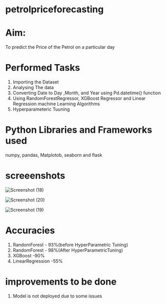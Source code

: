# petrolpriceforecasting


# Aim: 
To predict the Price of the Petrol on a particular day

# Performed Tasks
1. Importing the Dataset
2. Analysing The data
3. Converting Date to Day ,Month, and Year using Pd.datetime() function
4. Using RandomForestRegressor, XGBoost Regressor and Linear Regression machine Learning Algorithms
5. Hyperparameteric Tuuning

# Python Libraries and Frameworks used
numpy, pandas, Matplotob, seaborn and flask

# screeenshots


![Screenshot (18)](https://github.com/Niranjankoppala/petrolpriceforecasting/assets/103758678/559453c8-2a44-4e8f-8934-1c9147032fb6)



![Screenshot (20)](https://github.com/Niranjankoppala/petrolpriceforecasting/assets/103758678/5cae78cd-618d-4cf9-a437-e6e75be85982)



![Screenshot (19)](https://github.com/Niranjankoppala/petrolpriceforecasting/assets/103758678/256e2d6b-8cef-4b86-aff4-0aed5dc48e7a)


# Accuracies
1. RandomForest - 93%(before HyperParametric Tuning)
2. RandomForest - 98%(After HyperParametricTuning)
3. XGBoost -90%
4. LinearRegression -55%

# improvements to be done
1. Model is not deployed due to some issues
   

